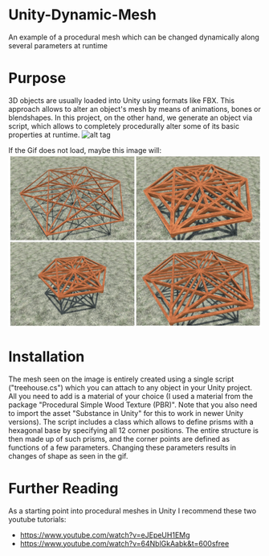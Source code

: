 # Unity-Dynamic-Mesh
An example of a procedural mesh which can be changed dynamically along several parameters at runtime

# Purpose
3D objects are usually loaded into Unity using formats like FBX. This approach allows to alter an object's mesh by means of animations, bones or blendshapes. In this project, on the other hand, we generate an object via script, which allows to completely procedurally alter some of its basic properties at runtime. 
![alt tag](https://github.com/mariusrubo/Unity-Dynamic-Mesh/blob/master/changing_structure.gif)

If the Gif does not load, maybe this image will:
![alt tag](https://github.com/mariusrubo/Unity-Dynamic-Mesh/blob/master/changing_structure.jpg)


# Installation
The mesh seen on the image is entirely created using a single script ("treehouse.cs") which you can attach to any object in your Unity project. All you need to add is a material of your choice (I used a material from the package "Procedural Simple Wood Texture (PBR)". Note that you also need to import the asset "Substance in Unity" for this to work in newer Unity versions).
The script includes a class which allows to define prisms with a hexagonal base by specifying all 12 corner positions. The entire structure is then made up of such prisms, and the corner points are defined as functions of a few parameters. Changing these parameters results in changes of shape as seen in the gif. 

# Further Reading
As a starting point into procedural meshes in Unity I recommend these two youtube tutorials:
* https://www.youtube.com/watch?v=eJEpeUH1EMg
* https://www.youtube.com/watch?v=64NblGkAabk&t=600sfree 
